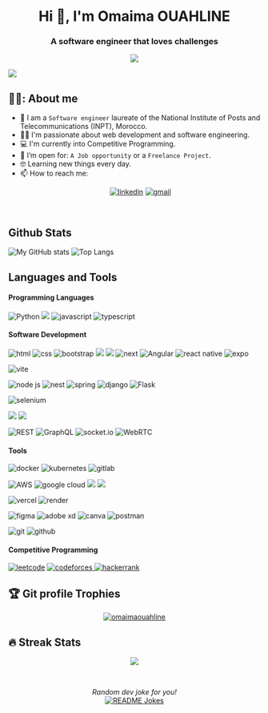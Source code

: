 <h1 align="center">Hi 👋, I'm Omaima OUAHLINE</h1>

<h3 align="center"> A software engineer that loves challenges </h3>
<p align="center">
  <a href="https://github.com/DenverCoder1/readme-typing-svg"><img src="https://readme-typing-svg.herokuapp.com?lines=Web+Developer;Mobile+Developer;Competitive+Programming+Passionate%20&center=true&width=500&height=50"></a>
</p>

![](https://komarev.com/ghpvc/?username=ouahlineomaima&color=blueviolet)

<!--
**ouahlineomaima/ouahlineomaima** is a ✨ _special_ ✨ repository because its `README.md` (this file) appears on your GitHub profile.

Here are some ideas to get you started:

- 🔭 I’m currently working on ...
- 🌱 I’m currently learning ...
- 👯 I’m looking to collaborate on ...
- 🤔 I’m looking for help with ...
- 💬 Ask me about ...
- 📫 How to reach me: ...
- 😄 Pronouns: ...
- ⚡ Fun fact: ...
-->
## 💁‍♀️:  About me
- :school: I am a `Software engineer` laureate of the National Institute of Posts and Telecommunications (INPT), Morocco.
- :technologist: I'm passionate about web development and software engineering.
- :computer: I'm currently into Competitive Programming.
- :thinking: I’m open for: `A Job opportunity` or a `Freelance Project`.
- :nerd_face: Learning new things every day.
- 📫 How to reach me:
  <p align="center"><a href="www.linkedin.com/in/omaima-ouahline-2ba265223"><img src="https://img.shields.io/static/v1?style=for-the-badge&message=LinkedIn&color=000000&logo=LinkedIn&logoColor=0A66C2&label=" alt="linkedin" /></a> <a href="mailto:omaimaouahline01@gmail.com"><img src="https://img.shields.io/static/v1?style=for-the-badge&message=Gmail&color=000000&logo=Gmail&logoColor=EA4335&label=" alt="gmail" /></a></p>


<br>
<h2 align="left">Github Stats</h2>

![My GitHub stats](https://github-readme-stats.vercel.app/api/?username=ouahlineomaima&show_icons=true&title_color=fff&icon_color=54EC87&text_color=aaaaaa&bg_color=050505)
![Top Langs](https://github-readme-stats.vercel.app/api/top-langs/?username=ouahlineomaima&layout=compact&langs_count=8&title_color=fff&text_color=aaaaaa&bg_color=050505)

<h2 align="left">Languages and Tools</h2>

  <h4>Programming Languages</h4>

<img alt="Python" src="https://img.shields.io/badge/Python-000.svg?logo=python&style=for-the-badge"/> <img src="https://img.shields.io/badge/java-000.svg?style=for-the-badge&logo=java&logoColor=ed8b00"/> <img src="https://img.shields.io/static/v1?style=for-the-badge&message=JavaScript&color=000000&logo=JavaScript&logoColor=F7DF1E&label=" alt='javascript'/> <img src="https://img.shields.io/static/v1?style=for-the-badge&message=TypeScript&color=000000&logo=TypeScript&logoColor=3178C6&label=" alt='typescript'/> 

<h4>Software Development </h4>

 <img src="https://img.shields.io/static/v1?style=for-the-badge&message=HTML5&color=000000&logo=HTML5&logoColor=E34F26&label=" alt='html'/> <img src="https://img.shields.io/static/v1?style=for-the-badge&message=CSS3&color=000000&logo=CSS3&logoColor=1572B6&label=" alt='css'/> <img src="https://img.shields.io/static/v1?style=for-the-badge&message=Bootstrap&color=000000&logo=Bootstrap&logoColor=7952B3&label=" alt='bootstrap'/> <img src="https://img.shields.io/badge/Tailwind_CSS-000.svg?style=for-the-badge&logo=tailwind-css"/> <img src="https://img.shields.io/badge/React-000.svg?style=for-the-badge&logo=react"/> <img src="https://img.shields.io/static/v1?style=for-the-badge&message=Next.js&color=000000&logo=Next.js&logoColor=FFFFFF&label=" alt="next"/> <img src="https://img.shields.io/static/v1?style=for-the-badge&message=Angular&color=000000&logo=Angular&logoColor=DD0031&label=" alt='Angular'> <img src='https://img.shields.io/static/v1?style=for-the-badge&message=React Native&color=000000&logo=React&logoColor=61DAFB&label=' alt='react native'/> <img src='https://img.shields.io/badge/expo-1C1E24?style=for-the-badge&logo=expo&logoColor=FFFFFF&color=000000' alt='expo'/>
 
 <img src='https://img.shields.io/static/v1?style=for-the-badge&message=Vite&color=000000&logo=Vite&logoColor=646CFF&label=' alt='vite'/>

 

 <img src="https://img.shields.io/badge/Node.js-000.svg?style=for-the-badge&logo=node.js" alt="node js"/> <img src="https://img.shields.io/static/v1?style=for-the-badge&message=NestJS&color=000000&logo=NestJS&logoColor=E0234E&label=" alt="nest"/> <img src="https://img.shields.io/badge/Spring-000.svg?style=for-the-badge&logo=spring" alt="spring"/> <img src="https://img.shields.io/badge/Django-000.svg?style=for-the-badge&logo=django&logoColor=29a071" alt="django"/>  <img src="https://img.shields.io/badge/flask-000.svg?style=for-the-badge&amp;logo=flask" alt="Flask">  
 
 <img src="https://img.shields.io/static/v1?style=for-the-badge&message=Selenium&color=000000&logo=Selenium&logoColor=43B02A&label=" alt='selenium'/>
 
 <img src="https://img.shields.io/badge/MongoDB-000.svg?style=for-the-badge&logo=mongodb"/> <img src="https://img.shields.io/badge/MySQL-000.svg?style=for-the-badge&logo=mysql"/>
 
 <img src="https://img.shields.io/badge/rest-000.svg?style=for-the-badge&logo=rest&logoColor=ed8b00" alt="REST"/> <img src="https://img.shields.io/static/v1?style=for-the-badge&message=GraphQL&color=000000&logo=GraphQL&logoColor=E10098&label=" alt='GraphQL'/> <img src="https://img.shields.io/static/v1?style=for-the-badge&message=Socket.io&color=010101&logo=Socket.io&logoColor=FFFFFF&label=" alt='socket.io'/> <img src="https://img.shields.io/static/v1?style=for-the-badge&message=WebRTC&color=000000&logo=WebRTC&logoColor=FFFFFF&label=" alt='WebRTC'/>
 
<h4>Tools </h4>
 
 <img src="https://img.shields.io/static/v1?style=for-the-badge&message=Docker&color=000000&logo=Docker&logoColor=2496ED&label=" alt='docker'/> <img src="https://img.shields.io/static/v1?style=for-the-badge&message=Kubernetes&color=000000&logo=Kubernetes&logoColor=326CE5&label=" alt="kubernetes"/> <img src="https://img.shields.io/static/v1?style=for-the-badge&message=GitLab&color=000000&logo=GitLab&logoColor=FC6D26&label=" alt="gitlab"/>
 
<img src="https://img.shields.io/static/v1?style=for-the-badge&message=Amazon+AWS&color=000000&logo=Amazon+AWS&logoColor=F24E1E&label=" alt="AWS"/> <img src="https://img.shields.io/badge/Google_Cloud-000?style=for-the-badge&logo=google-cloud" alt="google cloud"/> <img src="https://img.shields.io/static/v1?style=for-the-badge&message=Microsoft+Azure&color=000000&logo=Microsoft+Azure&logoColor=0078D4&label=" al='microsoft azure'/> <img src="https://img.shields.io/badge/firebase-000.svg?style=for-the-badge&logo=firebase"/> 
 
 <img src="https://img.shields.io/static/v1?style=for-the-badge&message=Vercel&color=000000&logo=Vercel&logoColor=FFFFFF&label=" alt="vercel"/> <img src="https://img.shields.io/static/v1?style=for-the-badge&message=Render&color=000000&logo=Render&logoColor=46E3B7&label=" alt="render"/>
 
 <img src="https://img.shields.io/static/v1?style=for-the-badge&message=Figma&color=000000&logo=Figma&logoColor=F24E1E&label=" alt="figma"/> <img src="https://img.shields.io/static/v1?style=for-the-badge&message=Adobe+XD&color=000000&logo=Adobe+XD&logoColor=FF61F6&label=" alt="adobe xd"/> <img src='https://img.shields.io/static/v1?style=for-the-badge&message=Canva&color=000000&logo=Canva&logoColor=00C4CC&label=' alt='canva'/> <img src="https://img.shields.io/static/v1?style=for-the-badge&message=Postman&color=000000&logo=Postman&logoColor=FF6C37&label=" alt="postman"/>
 
 <img src="https://img.shields.io/static/v1?style=for-the-badge&message=Git&color=000000&logo=Git&logoColor=F05032&label=" alt='git'/> <img src="https://img.shields.io/static/v1?style=for-the-badge&message=GitHub&color=000000&logo=GitHub&logoColor=181717&label=" alt="github"/>

 <h4>Competitive Programming </h4>

<a href="https://leetcode.com/omaimaouahline/"><img src="https://img.shields.io/static/v1?style=for-the-badge&message=LeetCode&color=000000&logo=LeetCode&logoColor=FFA116&label=" alt="leetcode"/></a> <a href="https://codeforces.com/profile/omaimaouahline"> <img src="https://img.shields.io/static/v1?style=for-the-badge&message=Codeforces&color=000000&logo=Codeforces&logoColor=1F8ACB&label=" alt="codeforces"/> </a> <a href="https://www.hackerrank.com/ouahline_omaima"><img src="https://img.shields.io/static/v1?style=for-the-badge&message=HackerRank&color=000000&logo=HackerRank&logoColor=00EA64&label=" alt="hackerrank"/></a>  

## :trophy: Git profile Trophies

<p align="center"> <a href="https://github.com/ryo-ma/github-profile-trophy"><img src="https://github-profile-trophy.vercel.app/?username=ouahlineomaima&layout=compact&theme=algolia" alt="omaimaouahline" /></a> </p>

  
## 🔥 Streak Stats
<p align="center"><img src="https://github-readme-streak-stats.herokuapp.com/?user=ouahlineomaima&theme=algolia"/></p>
<br>

<p align="center">
  <i>Random dev joke for you!</i>
  <br>
<a href="https://readme-jokes.vercel.app"><img align="center" src="https://readme-jokes.vercel.app/api?bgColor=%23585191&textColor=%23C08552&aColor=%23B2E6D4&borderColor=%237D6F86" alt="README Jokes"></a>
  </p>
 


